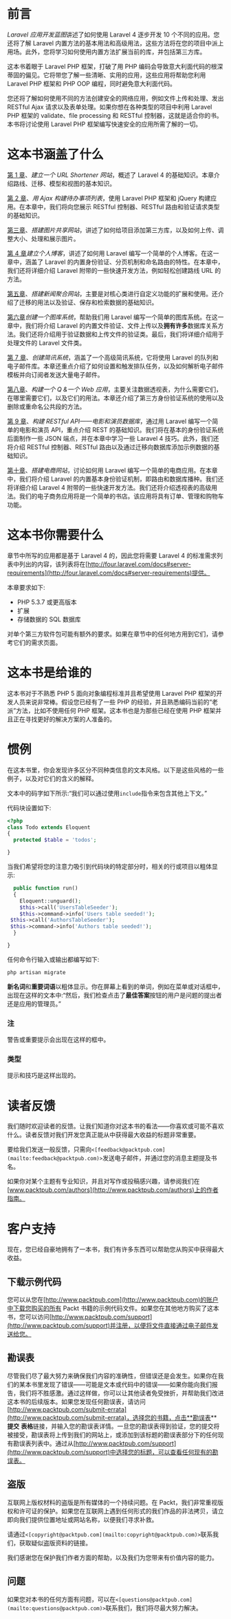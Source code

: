 # 前言

*Laravel 应用开发蓝图*讲述了如何使用 Laravel 4 逐步开发 10 个不同的应用。您还将了解 Laravel 内置方法的基本用法和高级用法，这些方法将在您的项目中派上用场。此外，您将学习如何使用内置方法扩展当前的库，并包括第三方库。

这本书着眼于 Laravel PHP 框架，打破了用 PHP 编码会导致意大利面代码的根深蒂固的偏见。它将带您了解一些清晰、实用的应用，这些应用将帮助您利用 Laravel PHP 框架和 PHP OOP 编程，同时避免意大利面代码。

您还将了解如何使用不同的方法创建安全的网络应用，例如文件上传和处理、发出 RESTful Ajax 请求以及表单处理。如果你想在各种类型的项目中利用 Laravel PHP 框架的 validate、file processing 和 RESTful 控制器，这就是适合你的书。本书将讨论使用 Laravel PHP 框架编写快速安全的应用所需了解的一切。

# 这本书涵盖了什么

[第 1 章](01.html "Chapter 1. Building a URL Shortener Website")、*建立一个 URL Shortener 网站*，概述了 Laravel 4 的基础知识。本章介绍路线、迁移、模型和视图的基本知识。

[第 2 章](02.html "Chapter 2. Building a To-do List with Ajax")、*用 Ajax 构建待办事项列表*，使用 Laravel PHP 框架和 jQuery 构建应用。在本章中，我们将向您展示 RESTful 控制器、RESTful 路由和验证请求类型的基础知识。

[第三章](03.html "Chapter 3. Building an Image Sharing Website")、*搭建图片共享网站*，讲述了如何给项目添加第三方库，以及如何上传、调整大小、处理和展示图片。

[第 4 章](04.html "Chapter 4. Building a Personal Blog")*建立个人博客*，讲述了如何用 Laravel 编写一个简单的个人博客。在这一章中，涵盖了 Laravel 的内置身份验证、分页机制和命名路由的特性。在本章中，我们还将详细介绍 Laravel 附带的一些快速开发方法，例如轻松创建路线 URL 的方法。

[第五章](05.html "Chapter 5. Building a News Aggregation Website")、*搭建新闻聚合网站*，主要是对核心类进行自定义功能的扩展和使用。还介绍了迁移的用法以及验证、保存和检索数据的基础知识。

[第六章](06.html "Chapter 6. Creating a Photo Gallery System")*创建一个图库系统*，帮助我们用 Laravel 编写一个简单的图库系统。在这一章中，我们将介绍 Laravel 的内置文件验证、文件上传以及**拥有许多**数据库关系方法。我们还将介绍用于验证数据和上传文件的验证类。最后，我们将详细介绍用于处理文件的 Laravel 文件类。

[第 7 章](07.html "Chapter 7. Creating a Newsletter System")、*创建简讯系统*，涵盖了一个高级简讯系统，它将使用 Laravel 的队列和电子邮件库。本章还重点介绍了如何设置和触发排队任务，以及如何解析电子邮件模板并向订阅者发送大量电子邮件。

[第八章](08.html "Chapter 8. Building a Q&A Web Application")、*构建一个 Q &一个 Web 应用*，主要关注数据透视表，为什么需要它们，在哪里需要它们，以及它们的用法。本章还介绍了第三方身份验证系统的使用以及删除或重命名公共段的方法。

[第 9 章](09.html "Chapter 9. Building a RESTful API – The Movies and Actors Databases")、*构建 RESTful API——电影和演员数据库*，通过用 Laravel 编写一个简单的电影和演员 API，重点介绍 REST 的基础知识。我们将在基本的身份验证系统后面制作一些 JSON 端点，并在本章中学习一些 Laravel 4 技巧。此外，我们还将介绍 RESTful 控制器、RESTful 路由以及通过迁移向数据库添加示例数据的基础知识。

[第十章](10.html "Chapter 10. Building an E-Commerce Website")、*搭建电商网站*，讨论如何用 Laravel 编写一个简单的电商应用。在本章中，我们将介绍 Laravel 的内置基本身份验证机制，即路由和数据库播种。我们还将详细介绍 Laravel 4 附带的一些快速开发方法。我们还将介绍透视表的高级用法。我们的电子商务应用将是一个简单的书店。该应用将具有订单、管理和购物车功能。

# 这本书你需要什么

章节中所写的应用都是基于 Laravel 4 的，因此您将需要 Laravel 4 的标准需求列表中列出的内容，该列表将在[http://four.laravel.com/docs#server-requirements](http://four.laravel.com/docs#server-requirements)提供。

本章要求如下:

*   PHP 5.3.7 或更高版本
*   扩展
*   存储数据的 SQL 数据库

对单个第三方软件包可能有额外的要求。如果在章节中的任何地方用到它们，请参考它们的需求页面。

# 这本书是给谁的

这本书对于不熟悉 PHP 5 面向对象编程标准并且希望使用 Laravel PHP 框架的开发人员来说非常棒。假设您已经有了一些 PHP 的经验，并且熟悉编码当前的“老派”方法，比如不使用任何 PHP 框架。这本书也是为那些已经在使用 PHP 框架并且正在寻找更好的解决方案的人准备的。

# 惯例

在这本书里，你会发现许多区分不同种类信息的文本风格。以下是这些风格的一些例子，以及对它们的含义的解释。

文本中的码字如下所示:“我们可以通过使用`include`指令来包含其他上下文。”

代码块设置如下:

```php
<?php
class Todo extends Eloquent
{
  protected $table = 'todos';

}
```

当我们希望将您的注意力吸引到代码块的特定部分时，相关的行或项目以粗体显示:

```php
  public function run()
  {
    Eloquent::unguard();
    $this->call('UsersTableSeeder');
    $this->command->info('Users table seeded!');
 $this->call('AuthorsTableSeeder');
 $this->command->info('Authors table seeded!');
  }

}
```

任何命令行输入或输出都编写如下:

```php
php artisan migrate

```

**新名词**和**重要词语**以粗体显示。你在屏幕上看到的单词，例如在菜单或对话框中，出现在这样的文本中:“然后，我们检查点击了**最佳答案**按钮的用户是问题的提出者还是应用的管理员。”

### 注

警告或重要提示会出现在这样的框中。

### 类型

提示和技巧是这样出现的。

# 读者反馈

我们随时欢迎读者的反馈。让我们知道你对这本书的看法——你喜欢或可能不喜欢什么。读者反馈对我们开发您真正能从中获得最大收益的标题非常重要。

要给我们发送一般反馈，只需向`<[feedback@packtpub.com](mailto:feedback@packtpub.com)>`发送电子邮件，并通过您的消息主题提及书名。

如果你对某个主题有专业知识，并且对写作或投稿感兴趣，请参阅我们在[www.packtpub.com/authors](http://www.packtpub.com/authors)上的作者指南。

# 客户支持

现在，您已经自豪地拥有了一本书，我们有许多东西可以帮助您从购买中获得最大收益。

## 下载示例代码

您可以从您在[http://www.packtpub.com](http://www.packtpub.com)的账户中下载您购买的所有 Packt 书籍的示例代码文件。如果您在其他地方购买了这本书，您可以访问[http://www.packtpub.com/support](http://www.packtpub.com/support)并注册，以便将文件直接通过电子邮件发送给您。

## 勘误表

尽管我们尽了最大努力来确保我们内容的准确性，但错误还是会发生。如果你在我们的某本书里发现了错误——可能是文本或代码中的错误——如果你能向我们报告，我们将不胜感激。通过这样做，你可以让其他读者免受挫折，并帮助我们改进这本书的后续版本。如果您发现任何勘误表，请访问[http://www.packtpub.com/submit-errata](http://www.packtpub.com/submit-errata)，选择您的书籍，点击**勘误表** **提交** **表格**链接，并输入您的勘误表详情。一旦您的勘误表得到验证，您的提交将被接受，勘误表将上传到我们的网站上，或添加到该标题的勘误表部分下的任何现有勘误表列表中。通过从[http://www.packtpub.com/support](http://www.packtpub.com/support)中选择您的标题，可以查看任何现有的勘误表。

## 盗版

互联网上版权材料的盗版是所有媒体的一个持续问题。在 Packt，我们非常重视版权和许可证的保护。如果您在互联网上遇到任何形式的我们作品的非法拷贝，请立即向我们提供位置地址或网站名称，以便我们寻求补救。

请通过`<[copyright@packtpub.com](mailto:copyright@packtpub.com)>`联系我们，获取疑似盗版资料的链接。

我们感谢您在保护我们作者方面的帮助，以及我们为您带来有价值内容的能力。

## 问题

如果您对本书的任何方面有问题，可以在`<[questions@packtpub.com](mailto:questions@packtpub.com)>`联系我们，我们将尽最大努力解决。